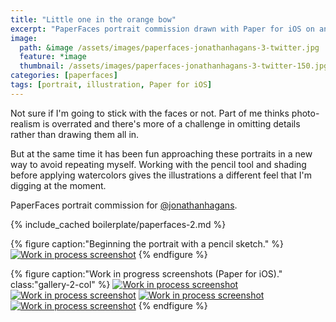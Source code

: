 ```yaml
---
title: "Little one in the orange bow"
excerpt: "PaperFaces portrait commission drawn with Paper for iOS on an iPad."
image: 
  path: &image /assets/images/paperfaces-jonathanhagans-3-twitter.jpg 
  feature: *image
  thumbnail: /assets/images/paperfaces-jonathanhagans-3-twitter-150.jpg
categories: [paperfaces]
tags: [portrait, illustration, Paper for iOS]
---
```


Not sure if I'm going to stick with the faces or not. Part of me thinks photo-realism is overrated and there's more of a challenge in omitting details rather than drawing them all in.

But at the same time it has been fun approaching these portraits in a new way to avoid repeating myself. Working with the pencil tool and shading before applying watercolors gives the illustrations a different feel that I'm digging at the moment.

PaperFaces portrait commission for [@jonathanhagans](https://twitter.com/jonathanhagans).

{% include_cached boilerplate/paperfaces-2.md %}

{% figure caption:"Beginning the portrait with a pencil sketch." %}
[![Work in process screenshot](/assets/images/paperfaces-jonathanhagans-3-process-1-750.jpg)](/assets/images/paperfaces-jonathanhagans-3-process-1-lg.jpg)
{% endfigure %}

{% figure caption:"Work in progress screenshots (Paper for iOS)." class:"gallery-2-col" %}
[![Work in process screenshot](/assets/images/paperfaces-jonathanhagans-3-process-2-600.jpg)](/assets/images/paperfaces-jonathanhagans-3-process-2-lg.jpg)
[![Work in process screenshot](/assets/images/paperfaces-jonathanhagans-3-process-3-600.jpg)](/assets/images/paperfaces-jonathanhagans-3-process-3-lg.jpg)
[![Work in process screenshot](/assets/images/paperfaces-jonathanhagans-3-process-4-600.jpg)](/assets/images/paperfaces-jonathanhagans-3-process-4-lg.jpg)
[![Work in process screenshot](/assets/images/paperfaces-jonathanhagans-3-process-5-600.jpg)](/assets/images/paperfaces-jonathanhagans-3-process-5-lg.jpg)
{% endfigure %}
